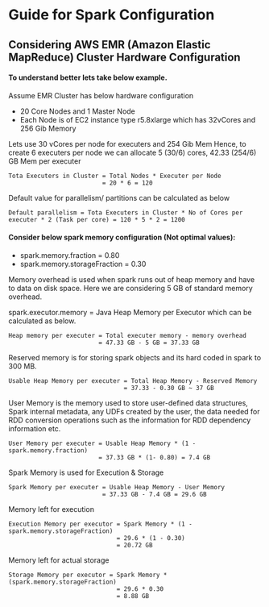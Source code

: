 # Guide for Spark Configuration 
## Considering AWS EMR (Amazon Elastic MapReduce) Cluster Hardware Configuration 

#### To understand better lets take below example. 

Assume EMR Cluster has below hardware configuration 
- 20 Core Nodes and 1 Master Node
- Each Node is of EC2 instance type r5.8xlarge which has 32vCores and 256 Gib Memory

Lets use 30 vCores per node for executers and 254 Gib Mem 
Hence, to create 6 executers per node
we can allocate 5 (30/6) cores, 42.33 (254/6) GB Mem per executer 

```
Tota Executers in Cluster = Total Nodes * Executer per Node 
                          = 20 * 6 = 120
```

Default value for parallelism/ partitions can be calculated as below

```
Default parallelism = Tota Executers in Cluster * No of Cores per executer * 2 (Task per core) = 120 * 5 * 2 = 1200
```

#### Consider below spark memory configuration (Not optimal values):

- spark.memory.fraction = 0.80
- spark.memory.storageFraction = 0.30

Memory overhead is used when spark runs out of heap memory and have to data on disk space. Here we are considering 5 GB of standard memory overhead.

spark.executor.memory = Java Heap Memory per Executor which can be calculated as below. 

```
Heap memory per executer = Total executer memory - memory overhead
                         = 47.33 GB - 5 GB = 37.33 GB
```

Reserved memory is for storing spark objects and its hard coded in spark to 300 MB. 

```
Usable Heap Memory per executer = Total Heap Memory - Reserved Memory 
                                = 37.33 - 0.30 GB ~ 37 GB
```

User Memory is the memory used to store user-defined data structures, Spark internal metadata, any UDFs created by the user, the data needed for RDD conversion operations such as the information for RDD dependency information etc.

```
User Memory per executer = Usable Heap Memory * (1 - spark.memory.fraction)
                         = 37.33 GB * (1- 0.80) = 7.4 GB
```


Spark Memory is used for Execution & Storage  
```
Spark Memory per executer = Usable Heap Memory - User Memory 
                          = 37.33 GB - 7.4 GB = 29.6 GB
```

Memory left for execution 

```
Execution Memory per executor = Spark Memory * (1 - spark.memory.storageFraction)
                              = 29.6 * (1 - 0.30)
                              = 20.72 GB
```

Memory left for actual storage 

```
Storage Memory per executor = Spark Memory * (spark.memory.storageFraction)
                              = 29.6 * 0.30
                              = 8.88 GB
```










